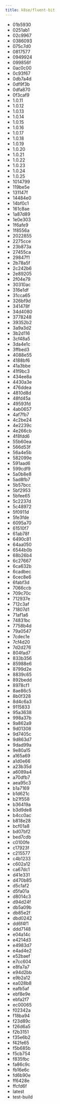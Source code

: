 ```yaml
---
title: k8se/fluent-bit
---
```

- 01b5930
- 0251ab1
- 02c9967
- 0386093
- 075c7d0
- 0817577
- 0949924
- 099856f
- 0ac0c00
- 0c93f67
- 0db7a4d
- 0df9f3b
- 0dfa870
- 0f3caf9
- 1.0.11
- 1.0.12
- 1.0.13
- 1.0.14
- 1.0.15
- 1.0.16
- 1.0.17
- 1.0.18
- 1.0.19
- 1.0.20
- 1.0.21
- 1.0.22
- 1.0.23
- 1.0.24
- 1.0.25
- 1014799
- 119be5e
- 131147f
- 14484e0
- 14bf0c1
- 161c8ae
- 1a87d89
- 1e0e303
- 1f6afe9
- 1f8556a
- 2022855
- 2275cce
- 23b873a
- 27455ca
- 29847f1
- 2b78a5f
- 2c242b6
- 2e89205
- 2f04e79
- 30310ac
- 316e1df
- 31cca65
- 326bf9d
- 341478f
- 34d4080
- 3778248
- 39352b2
- 3a9a3d2
- 3b2d116
- 3cf48a5
- 3da4e1c
- 3ffbed3
- 4088e55
- 4188bf6
- 41a3bbe
- 41f9bc3
- 434ee8a
- 4430a3e
- 476ddea
- 4810d8d
- 48fd45a
- 49593fd
- 4ab0657
- 4af7fb7
- 4c2be24
- 4e2239c
- 4e266cb
- 4f8fdd6
- 55b60ea
- 566d53f
- 56a4e5b
- 582099e
- 591aad6
- 599cdf9
- 5a0b8e8
- 5ad8fb7
- 5b57bcc
- 5bf2953
- 5bfee65
- 5c2237d
- 5c48972
- 5f0911d
- 5fe3fde
- 6095a70
- 61510f7
- 61ab78f
- 6490c81
- 64aa050
- 6544b0b
- 68b26b4
- 6c27667
- 6ca632b
- 6cadbec
- 6cec8e6
- 6fabf3d
- 7066ccb
- 709c70c
- 712937e
- 712c3af
- 71807d1
- 71af1a6
- 74831bc
- 7758b4d
- 79a0547
- 7cdec1e
- 7cf4d20
- 7d2d276
- 804fad7
- 833b356
- 85988e6
- 8799d2e
- 8839c65
- 892bedd
- 8978cf1
- 8ae86c5
- 8b0f328
- 8d4c6a3
- 9115833
- 95a3638
- 998a37b
- 9a862a9
- 9d01308
- 9d7405c
- 9d863d7
- 9dad99a
- 9e80a15
- a165a69
- a1d0e66
- a23b35d
- a6089a4
- a70dfb7
- aea95c3
- b1a7169
- b1d621c
- b21f558
- b36419a
- b3d9de8
- b4cc0ac
- b818e28
- bcf01a8
- bd07bf2
- bed7cdb
- c0100fe
- c17923f
- c215577
- c4b1233
- c602a12
- ca67dc1
- d41e331
- d470b85
- d5c1af2
- d5fa01a
- d8014c3
- d94d24f
- db5a09b
- db85e2f
- dbd0242
- dd6f4f1
- ddd7148
- e04a14c
- e4214d3
- e4983d7
- e4ad4e2
- e52baef
- e7cc604
- e8fa7a7
- e94d2bb
- e9b2a12
- ea028b8
- eafb5af
- ebf8e9e
- ebfa2f7
- ec00065
- f02342a
- f18ba94
- f23d89c
- f26d6a5
- f2b3151
- f35e6b2
- f42fe65
- f5b685b
- f5cb754
- f835fbc
- fa86c9c
- fb16e6c
- fd6b90e
- ff6428e
- ffcfd6f
- latest
- test-build
